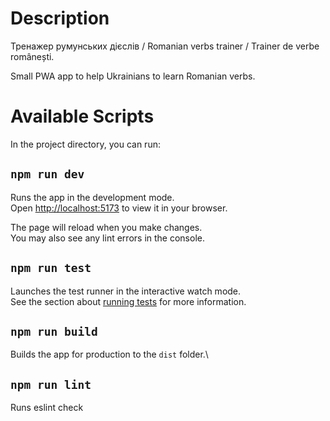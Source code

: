 # Description

Тренажер румунських дієслів / Romanian verbs trainer / Trainer de verbe românești.

Small PWA app to help Ukrainians to learn Romanian verbs.

# Available Scripts

In the project directory, you can run:

## `npm run dev`

Runs the app in the development mode.\
Open [http://localhost:5173](http://localhost:5173) to view it in your browser.

The page will reload when you make changes.\
You may also see any lint errors in the console.

## `npm run test`

Launches the test runner in the interactive watch mode.\
See the section about [running tests](https://facebook.github.io/create-react-app/docs/running-tests) for more information.

## `npm run build`

Builds the app for production to the `dist` folder.\

## `npm run lint`

Runs eslint check

